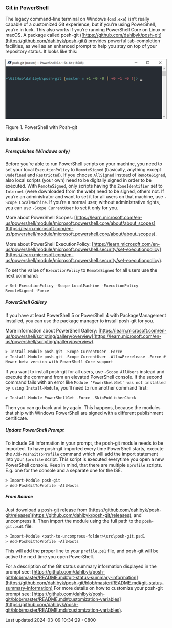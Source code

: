 ### Git in PowerShell

The legacy command-line terminal on Windows (`cmd.exe`) isn’t really
capable of a customized Git experience, but if you’re using PowerShell,
you’re in luck. This also works if you’re running PowerShell Core on
Linux or macOS. A package called posh-git
([https://github.com/dahlbyk/posh-git](https://github.com/dahlbyk/posh-git))
provides powerful tab-completion facilities, as well as an enhanced
prompt to help you stay on top of your repository status. It looks like
this:

![PowerShell with Posh-git](../../../../../images/progit/posh-git.png)

Figure 1. PowerShell with Posh-git

#### Installation

##### Prerequisites (Windows only)

Before you’re able to run PowerShell scripts on your machine, you need
to set your local `ExecutionPolicy` to `RemoteSigned` (basically,
anything except `Undefined` and `Restricted`). If you choose `AllSigned`
instead of `RemoteSigned`, also local scripts (your own) need to be
digitally signed in order to be executed. With `RemoteSigned`, only
scripts having the `ZoneIdentifier` set to `Internet` (were downloaded
from the web) need to be signed, others not. If you’re an administrator
and want to set it for all users on that machine, use
`-Scope LocalMachine`. If you’re a normal user, without administrative
rights, you can use `-Scope CurrentUser` to set it only for you.

More about PowerShell Scopes:
[https://learn.microsoft.com/en-us/powershell/module/microsoft.powershell.core/about/about_scopes](https://learn.microsoft.com/en-us/powershell/module/microsoft.powershell.core/about/about_scopes).

More about PowerShell ExecutionPolicy:
[https://learn.microsoft.com/en-us/powershell/module/microsoft.powershell.security/set-executionpolicy](https://learn.microsoft.com/en-us/powershell/module/microsoft.powershell.security/set-executionpolicy).

To set the value of `ExecutionPolicy` to `RemoteSigned` for all users
use the next command:

```shell
> Set-ExecutionPolicy -Scope LocalMachine -ExecutionPolicy RemoteSigned -Force
```

##### PowerShell Gallery

If you have at least PowerShell 5 or PowerShell 4 with PackageManagement
installed, you can use the package manager to install posh-git for you.

More information about PowerShell Gallery:
[https://learn.microsoft.com/en-us/powershell/scripting/gallery/overview](https://learn.microsoft.com/en-us/powershell/scripting/gallery/overview).

```shell
> Install-Module posh-git -Scope CurrentUser -Force
> Install-Module posh-git -Scope CurrentUser -AllowPrerelease -Force # Newer beta version with PowerShell Core support
```

If you want to install posh-git for all users, use `-Scope AllUsers`
instead and execute the command from an elevated PowerShell console. If
the second command fails with an error like
`Module 'PowerShellGet' was not installed by using Install-Module`,
you’ll need to run another command first:

```shell
> Install-Module PowerShellGet -Force -SkipPublisherCheck
```

Then you can go back and try again. This happens, because the modules
that ship with Windows PowerShell are signed with a different
publishment certificate.

##### Update PowerShell Prompt

To include Git information in your prompt, the posh-git module needs to
be imported. To have posh-git imported every time PowerShell starts,
execute the `Add-PoshGitToProfile` command which will add the import
statement into your `$profile` script. This script is executed everytime
you open a new PowerShell console. Keep in mind, that there are multiple
`$profile` scripts. E.g. one for the console and a separate one for the
ISE.

```shell
> Import-Module posh-git
> Add-PoshGitToProfile -AllHosts
```

##### From Source

Just download a posh-git release from
[https://github.com/dahlbyk/posh-git/releases](https://github.com/dahlbyk/posh-git/releases),
and uncompress it. Then import the module using the full path to the
`posh-git.psd1` file:

```shell
> Import-Module <path-to-uncompress-folder>\src\posh-git.psd1
> Add-PoshGitToProfile -AllHosts
```

This will add the proper line to your `profile.ps1` file, and posh-git
will be active the next time you open PowerShell.

For a description of the Git status summary information displayed in the
prompt see:
[https://github.com/dahlbyk/posh-git/blob/master/README.md#git-status-summary-information](https://github.com/dahlbyk/posh-git/blob/master/README.md#git-status-summary-information)
For more details on how to customize your posh-git prompt see:
[https://github.com/dahlbyk/posh-git/blob/master/README.md#customization-variables](https://github.com/dahlbyk/posh-git/blob/master/README.md#customization-variables).

Last updated 2024-03-09 10:34:29 +0800
